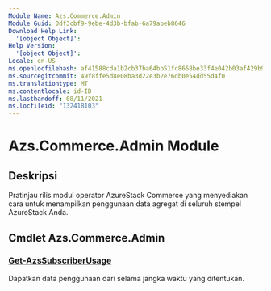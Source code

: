 ```yaml
---
Module Name: Azs.Commerce.Admin
Module Guid: 0df3cbf9-9ebe-4d3b-bfab-6a79abeb8646
Download Help Link:
  '[object Object]': 
Help Version:
  '[object Object]': 
Locale: en-US
ms.openlocfilehash: af41588cda1b2cb37ba64bb51fc8658be33f4e042b03af429b99fd74b33286c2
ms.sourcegitcommit: 49f8ffe5d8e08ba3d22e3b2e76db0e54dd55d4f0
ms.translationtype: MT
ms.contentlocale: id-ID
ms.lasthandoff: 08/11/2021
ms.locfileid: "132418103"
---
```

# Azs.Commerce.Admin Module
## Deskripsi
Pratinjau rilis modul operator AzureStack Commerce yang menyediakan cara untuk menampilkan penggunaan data agregat di seluruh stempel AzureStack Anda.

## Cmdlet Azs.Commerce.Admin
### [Get-AzsSubscriberUsage](Get-AzsSubscriberUsage.md)
Dapatkan data penggunaan dari selama jangka waktu yang ditentukan.

